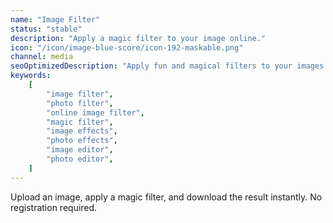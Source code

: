 ```yaml
---
name: "Image Filter"
status: "stable"
description: "Apply a magic filter to your image online."
icon: "/icon/image-blue-score/icon-192-maskable.png"
channel: media
seoOptimizedDescription: "Apply fun and magical filters to your images online. Free, fast, and no ads."
keywords:
    [
        "image filter",
        "photo filter",
        "online image filter",
        "magic filter",
        "image effects",
        "photo effects",
        "image editor",
        "photo editor",
    ]
---
```


Upload an image, apply a magic filter, and download the result instantly. No registration required.
